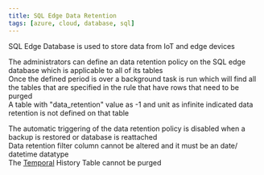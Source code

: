 ```yaml
---
title: SQL Edge Data Retention
tags: [azure, cloud, database, sql]
---
```


SQL Edge Database is used to store data from IoT and edge devices

The administrators can define an data retention policy on the SQL edge database which is applicable to all of its tables  
Once the defined period is over a background task is run which will find all the tables that are specified in the rule that have rows that need to be purged  
A table with "data_retention" value as -1 and unit as infinite indicated data retention is not defined on that table

The automatic triggering of the data retention policy is disabled when a backup is restored or database is reattached  
Data retention filter column cannot be altered and it must be an date/ datetime datatype  
The [Temporal](Temporal%20Tables.md) History Table cannot be purged